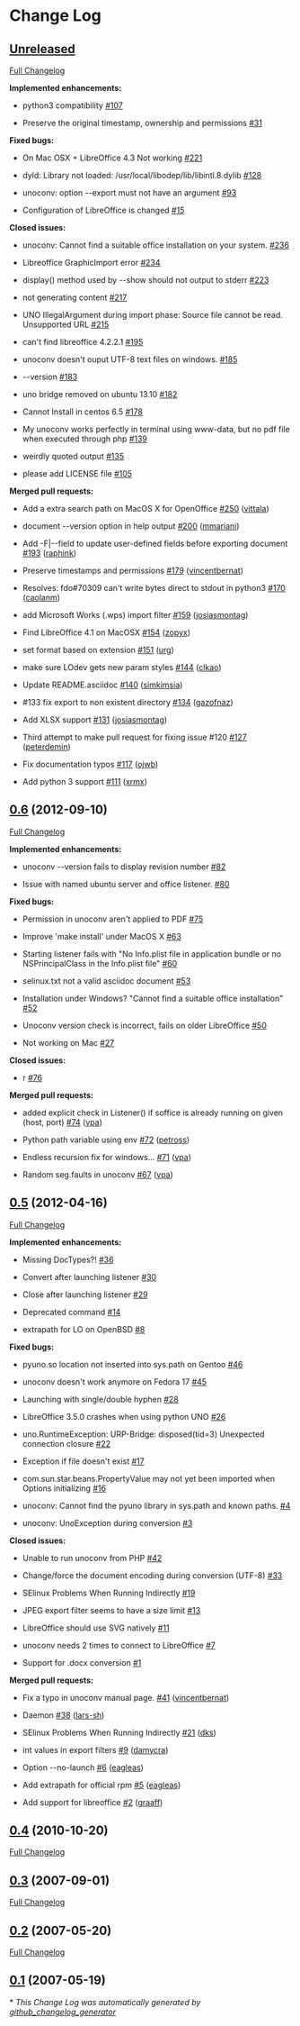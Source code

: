 # Change Log

## [Unreleased](https://github.com/dagwieers/unoconv/tree/HEAD)

[Full Changelog](https://github.com/dagwieers/unoconv/compare/0.6...HEAD)

**Implemented enhancements:**

- python3 compatibility [\#107](https://github.com/dagwieers/unoconv/issues/107)

- Preserve the original timestamp, ownership and permissions [\#31](https://github.com/dagwieers/unoconv/issues/31)

**Fixed bugs:**

- On Mac OSX + LibreOffice 4.3 Not working [\#221](https://github.com/dagwieers/unoconv/issues/221)

- dyld: Library not loaded: /usr/local/libodep/lib/libintl.8.dylib [\#128](https://github.com/dagwieers/unoconv/issues/128)

- unoconv: option --export must not have an argument [\#93](https://github.com/dagwieers/unoconv/issues/93)

- Configuration of LibreOffice is changed [\#15](https://github.com/dagwieers/unoconv/issues/15)

**Closed issues:**

- unoconv: Cannot find a suitable office installation on your system. [\#236](https://github.com/dagwieers/unoconv/issues/236)

- Libreoffice GraphicImport error [\#234](https://github.com/dagwieers/unoconv/issues/234)

- display\(\) method used by --show should not output to stderr [\#223](https://github.com/dagwieers/unoconv/issues/223)

- not generating content [\#217](https://github.com/dagwieers/unoconv/issues/217)

- UNO IllegalArgument during import phase: Source file cannot be read. Unsupported URL [\#215](https://github.com/dagwieers/unoconv/issues/215)

- can't find libreoffice 4.2.2.1 [\#195](https://github.com/dagwieers/unoconv/issues/195)

- unoconv doesn't ouput UTF-8 text files on windows. [\#185](https://github.com/dagwieers/unoconv/issues/185)

- --version [\#183](https://github.com/dagwieers/unoconv/issues/183)

- uno bridge removed on ubuntu 13.10 [\#182](https://github.com/dagwieers/unoconv/issues/182)

- Cannot Install in centos 6.5 [\#178](https://github.com/dagwieers/unoconv/issues/178)

- My unoconv works perfectly in terminal using www-data, but no pdf file when executed through php [\#139](https://github.com/dagwieers/unoconv/issues/139)

- weirdly quoted output [\#135](https://github.com/dagwieers/unoconv/issues/135)

- please add LICENSE file [\#105](https://github.com/dagwieers/unoconv/issues/105)

**Merged pull requests:**

- Add a extra search path on MacOS X for OpenOffice [\#250](https://github.com/dagwieers/unoconv/pull/250) ([vittala](https://github.com/vittala))

- document --version option in help output [\#200](https://github.com/dagwieers/unoconv/pull/200) ([mmariani](https://github.com/mmariani))

- Add -F|--field to update user-defined fields before exporting document [\#193](https://github.com/dagwieers/unoconv/pull/193) ([raphink](https://github.com/raphink))

- Preserve timestamps and permissions [\#179](https://github.com/dagwieers/unoconv/pull/179) ([vincentbernat](https://github.com/vincentbernat))

- Resolves: fdo\#70309 can't write bytes direct to stdout in python3 [\#170](https://github.com/dagwieers/unoconv/pull/170) ([caolanm](https://github.com/caolanm))

- add Microsoft Works \(.wps\) import filter [\#159](https://github.com/dagwieers/unoconv/pull/159) ([josiasmontag](https://github.com/josiasmontag))

- Find LibreOffice 4.1 on MacOSX [\#154](https://github.com/dagwieers/unoconv/pull/154) ([zopyx](https://github.com/zopyx))

- set format based on extension [\#151](https://github.com/dagwieers/unoconv/pull/151) ([urg](https://github.com/urg))

- make sure LOdev gets new param styles [\#144](https://github.com/dagwieers/unoconv/pull/144) ([clkao](https://github.com/clkao))

- Update README.asciidoc [\#140](https://github.com/dagwieers/unoconv/pull/140) ([simkimsia](https://github.com/simkimsia))

- \#133 fix export to non existent directory [\#134](https://github.com/dagwieers/unoconv/pull/134) ([gazofnaz](https://github.com/gazofnaz))

- Add XLSX support [\#131](https://github.com/dagwieers/unoconv/pull/131) ([josiasmontag](https://github.com/josiasmontag))

- Third attempt to make pull request for fixing issue \#120 [\#127](https://github.com/dagwieers/unoconv/pull/127) ([peterdemin](https://github.com/peterdemin))

- Fix documentation typos [\#117](https://github.com/dagwieers/unoconv/pull/117) ([ojwb](https://github.com/ojwb))

- Add python 3 support [\#111](https://github.com/dagwieers/unoconv/pull/111) ([xrmx](https://github.com/xrmx))

## [0.6](https://github.com/dagwieers/unoconv/tree/0.6) (2012-09-10)

[Full Changelog](https://github.com/dagwieers/unoconv/compare/0.5...0.6)

**Implemented enhancements:**

- unoconv --version fails to display revision number [\#82](https://github.com/dagwieers/unoconv/issues/82)

- Issue with named ubuntu server and office listener. [\#80](https://github.com/dagwieers/unoconv/issues/80)

**Fixed bugs:**

- Permission in unoconv aren't applied to PDF [\#75](https://github.com/dagwieers/unoconv/issues/75)

- Improve 'make install' under MacOS X [\#63](https://github.com/dagwieers/unoconv/issues/63)

- Starting listener fails with "No Info.plist file in application bundle or no NSPrincipalClass in the Info.plist file" [\#60](https://github.com/dagwieers/unoconv/issues/60)

- selinux.txt not a valid asciidoc document [\#53](https://github.com/dagwieers/unoconv/issues/53)

- Installation under Windows? "Cannot find a suitable office installation" [\#52](https://github.com/dagwieers/unoconv/issues/52)

- Unoconv version check is incorrect, fails on older LibreOffice [\#50](https://github.com/dagwieers/unoconv/issues/50)

- Not working on Mac [\#27](https://github.com/dagwieers/unoconv/issues/27)

**Closed issues:**

- r [\#76](https://github.com/dagwieers/unoconv/issues/76)

**Merged pull requests:**

- added explicit check in Listener\(\) if soffice is already running on given \(host, port\) [\#74](https://github.com/dagwieers/unoconv/pull/74) ([vpa](https://github.com/vpa))

- Python path variable using env [\#72](https://github.com/dagwieers/unoconv/pull/72) ([petross](https://github.com/petross))

- Endless recursion fix for windows... [\#71](https://github.com/dagwieers/unoconv/pull/71) ([vpa](https://github.com/vpa))

- Random seg.faults in unoconv [\#67](https://github.com/dagwieers/unoconv/pull/67) ([vpa](https://github.com/vpa))

## [0.5](https://github.com/dagwieers/unoconv/tree/0.5) (2012-04-16)

[Full Changelog](https://github.com/dagwieers/unoconv/compare/0.4...0.5)

**Implemented enhancements:**

- Missing DocTypes?! [\#36](https://github.com/dagwieers/unoconv/issues/36)

- Convert after launching listener [\#30](https://github.com/dagwieers/unoconv/issues/30)

- Close after launching listener [\#29](https://github.com/dagwieers/unoconv/issues/29)

- Deprecated command [\#14](https://github.com/dagwieers/unoconv/issues/14)

- extrapath for LO on OpenBSD [\#8](https://github.com/dagwieers/unoconv/issues/8)

**Fixed bugs:**

- pyuno.so location not inserted into sys.path on Gentoo [\#46](https://github.com/dagwieers/unoconv/issues/46)

- unoconv doesn't work anymore on Fedora 17 [\#45](https://github.com/dagwieers/unoconv/issues/45)

- Launching with single/double hyphen [\#28](https://github.com/dagwieers/unoconv/issues/28)

- LibreOffice 3.5.0 crashes when using python UNO [\#26](https://github.com/dagwieers/unoconv/issues/26)

- uno.RuntimeException: URP-Bridge: disposed\(tid=3\) Unexpected connection closure [\#22](https://github.com/dagwieers/unoconv/issues/22)

- Exception if file doesn't exist [\#17](https://github.com/dagwieers/unoconv/issues/17)

- com.sun.star.beans.PropertyValue may not yet been imported when Options initializing [\#16](https://github.com/dagwieers/unoconv/issues/16)

- unoconv: Cannot find the pyuno library in sys.path and known paths. [\#4](https://github.com/dagwieers/unoconv/issues/4)

- unoconv: UnoException during conversion [\#3](https://github.com/dagwieers/unoconv/issues/3)

**Closed issues:**

- Unable to run unoconv from PHP [\#42](https://github.com/dagwieers/unoconv/issues/42)

- Change/force the document encoding during conversion \(UTF-8\) [\#33](https://github.com/dagwieers/unoconv/issues/33)

- SElinux Problems When Running Indirectly [\#19](https://github.com/dagwieers/unoconv/issues/19)

- JPEG export filter seems to have a size limit [\#13](https://github.com/dagwieers/unoconv/issues/13)

- LibreOffice should use SVG natively [\#11](https://github.com/dagwieers/unoconv/issues/11)

- unoconv needs 2 times to connect to LibreOffice [\#7](https://github.com/dagwieers/unoconv/issues/7)

- Support for .docx conversion [\#1](https://github.com/dagwieers/unoconv/issues/1)

**Merged pull requests:**

- Fix a typo in unoconv manual page. [\#41](https://github.com/dagwieers/unoconv/pull/41) ([vincentbernat](https://github.com/vincentbernat))

- Daemon [\#38](https://github.com/dagwieers/unoconv/pull/38) ([lars-sh](https://github.com/lars-sh))

- SElinux Problems When Running Indirectly [\#21](https://github.com/dagwieers/unoconv/pull/21) ([dks](https://github.com/dks))

- int values in export filters [\#9](https://github.com/dagwieers/unoconv/pull/9) ([damycra](https://github.com/damycra))

- Option --no-launch [\#6](https://github.com/dagwieers/unoconv/pull/6) ([eagleas](https://github.com/eagleas))

- Add extrapath for official rpm [\#5](https://github.com/dagwieers/unoconv/pull/5) ([eagleas](https://github.com/eagleas))

- Add support for libreoffice [\#2](https://github.com/dagwieers/unoconv/pull/2) ([graaff](https://github.com/graaff))

## [0.4](https://github.com/dagwieers/unoconv/tree/0.4) (2010-10-20)

[Full Changelog](https://github.com/dagwieers/unoconv/compare/0.3...0.4)

## [0.3](https://github.com/dagwieers/unoconv/tree/0.3) (2007-09-01)

[Full Changelog](https://github.com/dagwieers/unoconv/compare/0.2...0.3)

## [0.2](https://github.com/dagwieers/unoconv/tree/0.2) (2007-05-20)

[Full Changelog](https://github.com/dagwieers/unoconv/compare/0.1...0.2)

## [0.1](https://github.com/dagwieers/unoconv/tree/0.1) (2007-05-19)



\* *This Change Log was automatically generated by [github_changelog_generator](https://github.com/skywinder/Github-Changelog-Generator)*